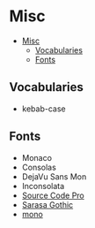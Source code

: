 # Misc

- [Misc](#misc)
  - [Vocabularies](#vocabularies)
  - [Fonts](#fonts)

## Vocabularies

- kebab-case

## Fonts

- Monaco
- Consolas
- DejaVu Sans Mon
- Inconsolata
- [Source Code Pro](https://github.com/adobe-fonts/source-code-pro)
- [Sarasa Gothic](https://github.com/be5invis/Sarasa-Gothic)
- [mono](https://www.jetbrains.com/lp/mono/)
